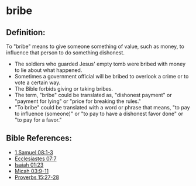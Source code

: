 # bribe #

## Definition: ##

To "bribe" means to give someone something of value, such as money, to influence that person to do something dishonest.

* The soldiers who guarded Jesus' empty tomb were bribed with money to lie about what happened.
* Sometimes a government official will be bribed to overlook a crime or to vote a certain way.
* The Bible forbids giving or taking bribes.
* The term, "bribe" could be translated as, "dishonest payment" or "payment for lying" or "price for breaking the rules."
* "To bribe" could be translated with a word or phrase that means, "to pay to influence (someone)" or "to pay to have a dishonest favor done" or "to pay for a favor."

## Bible References: ##

* [1 Samuel 08:1-3](en/tn/1sa/help/08/01)
* [Ecclesiastes 07:7](en/tn/ecc/help/07/07)
* [Isaiah 01:23](en/tn/isa/help/01/23)
* [Micah 03:9-11](en/tn/mic/help/03/09)
* [Proverbs 15:27-28](en/tn/pro/help/15/27)